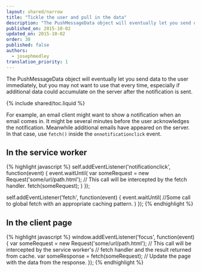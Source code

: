 ```yaml
---
layout: shared/narrow
title: "Tickle the user and pull in the data"
description: "The PushMessageData object will eventually let you send data to the user immediately, but you may not want to use that every time, especially if additional data could accumulate on the server after the notification is sent."
published_on: 2015-10-02
updated_on: 2015-10-02
order: 30
published: false
authors:
  - josephmedley
translation_priority: 1
---
```


<p class="intro"> 
  The PushMessageData object will eventually let you send
  data to the user immediately, but you may not want to use that every time,
  especially if additional data could accumulate on the server after the
  notification is sent. 
</p>

{% include shared/toc.liquid %}

For example, an email client might want to show a notification when an email
comes in. It might be several minutes before the user acknowledges the
notification. Meanwhile additional emails have appeared on the server. In that
case, use `fetch()` inside the `onnotificationclick` event.

## In the service worker

{% highlight javascript %}
  self.addEventListener('notificationclick', function(event) {
  event.waitUntil(
    var someRequest = new Request('some/url/path.html');
    // This call will be intercepted by the fetch handler.
    fetch(someRequest);
  )
  });

  self.addEventListener('fetch', function(event) {
    event.waitUntil(
      //Some call to global fetch with an appropriate caching pattern.
    )
  });
{% endhighlight %}

## In the client page

{% highlight javascript %}
  window.addEventListener('focus', function(event) {
    var someRequest = new Request('some/url/path.html');
    // This call will be intercepted by the service worker's
    // fetch handler and the result returned from cache.
    var someResponse = fetch(someRequest);
    // Update the page with the data from the response.
  });
{% endhighlight %}
